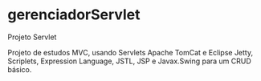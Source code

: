 # gerenciadorServlet
Projeto Servlet
 
Projeto de estudos MVC, usando Servlets Apache TomCat e Eclipse Jetty, Scriplets, Expression Language, JSTL, JSP e Javax.Swing para um CRUD básico.
